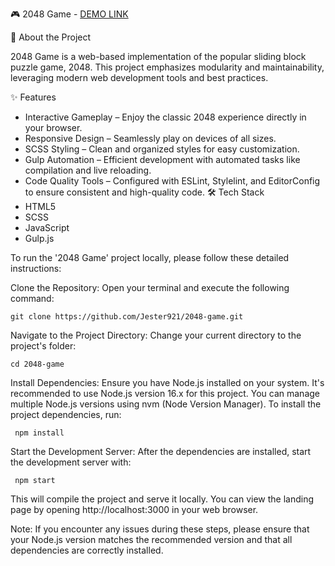 🎮 2048 Game - [DEMO LINK](https://jester921.github.io/2048-game/)

📝 About the Project

2048 Game is a web-based implementation of the popular sliding block puzzle game, 2048. This project emphasizes modularity and maintainability, leveraging modern web development tools and best practices.

✨ Features
- Interactive Gameplay – Enjoy the classic 2048 experience directly in your browser.
- Responsive Design – Seamlessly play on devices of all sizes.
- SCSS Styling – Clean and organized styles for easy customization.
- Gulp Automation – Efficient development with automated tasks like compilation and live reloading.
- Code Quality Tools – Configured with ESLint, Stylelint, and EditorConfig to ensure consistent and high-quality code.
🛠️ Tech Stack
- HTML5
- SCSS
- JavaScript
- Gulp.js


To run the '2048 Game' project locally, please follow these detailed instructions:

Clone the Repository: Open your terminal and execute the following command:

    git clone https://github.com/Jester921/2048-game.git

Navigate to the Project Directory: Change your current directory to the project's folder:

    cd 2048-game

Install Dependencies: Ensure you have Node.js installed on your system. It's recommended to use Node.js version 16.x for this project. You can manage multiple Node.js versions using nvm (Node Version Manager). To install the project dependencies, run:

     npm install

Start the Development Server: After the dependencies are installed, start the development server with:

     npm start

This will compile the project and serve it locally. You can view the landing page by opening http://localhost:3000 in your web browser.

Note: If you encounter any issues during these steps, please ensure that your Node.js version matches the recommended version and that all dependencies are correctly installed.
